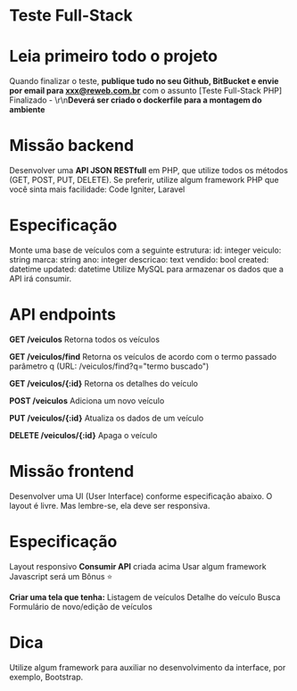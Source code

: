 # Teste Full-Stack
# Leia primeiro todo o projeto
Quando finalizar o teste, **publique tudo no seu Github, BitBucket e envie por email para xxx@reweb.com.br** com o assunto [Teste Full-Stack PHP] Finalizado - <SEU NOME>
\r\n**Deverá ser criado o dockerfile para a montagem do ambiente**

# Missão backend
Desenvolver uma **API JSON RESTfull** em PHP, que utilize todos os métodos (GET, POST, PUT, DELETE).
Se preferir, utilize algum framework PHP que você sinta mais facilidade: Code Igniter, Laravel

# Especificação
Monte uma base de veículos com a seguinte estrutura:
id:		    integer
veiculo:   	string
marca:     	string
ano:       	integer
descricao: 	text
vendido:   	bool
created:   	datetime
updated:   	datetime
Utilize MySQL para armazenar os dados que a API irá consumir.

# API endpoints
**GET /veiculos**
Retorna todos os veículos

**GET /veiculos/find**
Retorna os veículos de acordo com o termo passado parâmetro q (URL: /veiculos/find?q="termo buscado")

**GET /veiculos/{:id}**
Retorna os detalhes do veículo

**POST /veiculos**
Adiciona um novo veículo

**PUT /veiculos/{:id}**
Atualiza os dados de um veículo

**DELETE /veiculos/{:id}**
Apaga o veículo

# Missão frontend
Desenvolver uma UI (User Interface) conforme especificação abaixo. O layout é livre. Mas lembre-se, ela deve ser responsiva.

# Especificação

Layout responsivo
**Consumir API** criada acima
Usar algum framework Javascript será um Bônus ⭐

**Criar uma tela que tenha:**
Listagem de veículos
Detalhe do veículo
Busca
Formulário de novo/edição de veículos


# Dica
Utilize algum framework para auxiliar no desenvolvimento da interface, por exemplo, Bootstrap.
